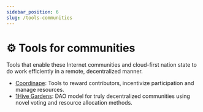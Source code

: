 ```yaml
---
sidebar_position: 6
slug: /tools-communities
---
```


# ⚙️ Tools for communities

Tools that enable these Internet communities and cloud-first nation state to do work efficiently in a remote, decentralized manner.

- [Coordinape](https://coordinape.com): Tools to reward contributors, incentivize participation and manage resources.
- [1Hive Gardens](https://gardens.1hive.org): DAO model for truly decentralized communities using novel voting and resource allocation methods.
